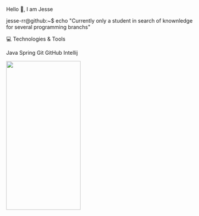 Hello 👋, I am Jesse

jesse-rr@github:~$ echo "Currently only a student in search of knownledge for several programming branchs"

💻 Technologies & Tools

Java  Spring  Git  GitHub  Intellij

<img src="https://github.com/jesse-rr/jesse-rr/assets/162192002/cda97f5e-856d-4d43-89cc-17db1f226af6" width="200" height="400" />
